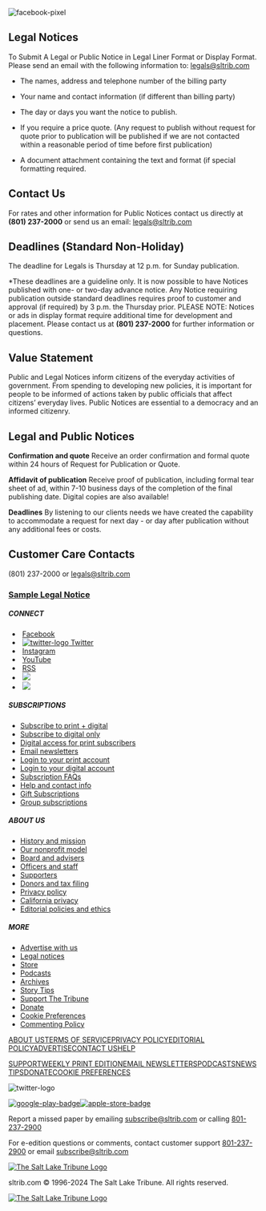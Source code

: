 ![facebook-pixel](https://www.facebook.com/tr?id=1602919493094198&ev=PageView&noscript=1) 

Legal Notices
-------------

To Submit A Legal or Public Notice in Legal Liner Format or Display Format. Please send an email with the following information to: [legals@sltrib.com](mailto:legals@sltrib.com)

* The names, address and telephone number of the billing party
    
* Your name and contact information (if different than billing party)
    
* The day or days you want the notice to publish.
    
* If you require a price quote. (Any request to publish without request for quote prior to publication will be published if we are not contacted within a reasonable period of time before first publication)
    
* A document attachment containing the text and format (if special formatting required.
    

Contact Us
----------

For rates and other information for Public Notices contact us directly at **(801) 237-2000** or send us an email: [legals@sltrib.com](mailto:legals@sltrib.com)

Deadlines (Standard Non-Holiday)
--------------------------------

The deadline for Legals is Thursday at 12 p.m. for Sunday publication.

\*These deadlines are a guideline only. It is now possible to have Notices published with one- or two-day advance notice. Any Notice requiring publication outside standard deadlines requires proof to customer and approval (if required) by 3 p.m. the Thursday prior. PLEASE NOTE: Notices or ads in display format require additional time for development and placement. Please contact us at **(801) 237-2000** for further information or questions.

Value Statement
---------------

Public and Legal Notices inform citizens of the everyday activities of government. From spending to developing new policies, it is important for people to be informed of actions taken by public officials that affect citizens’ everyday lives. Public Notices are essential to a democracy and an informed citizenry.

Legal and Public Notices
------------------------

**Confirmation and quote** Receive an order confirmation and formal quote within 24 hours of Request for Publication or Quote.

**Affidavit of publication** Receive proof of publication, including formal tear sheet of ad, within 7-10 business days of the completion of the final publishing date. Digital copies are also available!

**Deadlines** By listening to our clients needs we have created the capability to accommodate a request for next day - or day after publication without any additional fees or costs.

Customer Care Contacts
----------------------

(801) 237-2000 or [legals@sltrib.com](mailto:legals@sltrib.com)

### [Sample Legal Notice](https://local.sltrib.com/legal-notices/SLTRIB-LEGAL-NOTICES-TEAR-SHEET-1-15.pdf)

##### CONNECT

*  [Facebook](https://www.facebook.com/saltlaketribune/)
*  [![twitter-logo](https://local.sltrib.com/icons/twitter_logos/x-twitter.svg) Twitter](https://twitter.com/sltrib/)
*  [Instagram](https://www.instagram.com/sltrib/)
*  [YouTube](https://www.youtube.com/user/sltrib/)
*  [RSS](https://www.sltrib.com/rss/)
*  [![](https://cloudfront-us-east-1.images.arcpublishing.com/sltrib/resizer/CBSGy2dz1S4ly9AO9Mvvj47MHV4=/arc-anglerfish-arc2-prod-sltrib/public/YGK4MOY7CNFNRMYWMTTPFDOMCI.png)](https://apps.apple.com/ai/app/salt-lake-tribune-eedition/id995297003)
*  [![](https://cloudfront-us-east-1.images.arcpublishing.com/sltrib/resizer/TKxjYtVOqXV48cgkxOzVfjSPc_c=/arc-anglerfish-arc2-prod-sltrib/public/PI6RFGVVV5CYLIXIYBETYQIUYY.png)](https://play.google.com/store/apps/details?id=com.saltlaketribune.android.prod&hl=en_US&gl=US)

##### SUBSCRIPTIONS

* [Subscribe to print + digital](https://sltiservices.navigacloud.com/cmo_slt-c-cmdb-01/subscriber/web/startoffers.html)
* [Subscribe to digital only](https://www.sltrib.com/support/)
* [Digital access for print subscribers](https://www.sltrib.com/activate-digital-subscription/)
* [Email newsletters](https://www.sltrib.com/newsletters/)
* [Login to your print account](https://sltiservices.navigacloud.com/cmo_slt-c-cmdb-01/subscriber/web/startoffers.html)
* [Login to your digital account](https://www.sltrib.com/my-account/)
* [Subscription FAQs](https://www.sltrib.com/digital-subscriptions-faq/)
* [Help and contact info](https://www.sltrib.com/contact-us/)
* [Gift Subscriptions](https://www.sltrib.com/gift-subscription/)
* [Group subscriptions](https://sltrib.formstack.com/forms/group_subscriptions)

##### ABOUT US

* [History and mission](https://www.sltrib.com/about-us/#our-history/)
* [Our nonprofit model](https://www.sltrib.com/about-us/#nonprofit/)
* [Board and advisers](https://www.sltrib.com/board-and-advisers/)
* [Officers and staff](https://www.sltrib.com/staff/)
* [Supporters](https://www.sltrib.com/supporters/)
* [Donors and tax filing](https://www.sltrib.com/reports/)
* [Privacy policy](https://www.sltrib.com/privacy-policy/)
* [California privacy](https://www.sltrib.com/privacy-policy/#california/)
* [Editorial policies and ethics](https://www.sltrib.com/policies-and-ethics/)

##### MORE

* [Advertise with us](https://www.sltrib.com/advertise-with-us/)
* [Legal notices](https://www.sltrib.com/legal-notices/)
* [Store](https://store.sltrib.com/)
* [Podcasts](https://www.sltrib.com/podcasts/)
* [Archives](https://archive.sltrib.com/)
* [Story Tips](https://www.sltrib.com/tips/)
* [Support The Tribune](https://www.sltrib.com/how-to-support-the-salt-lake-tribune)
* [Donate](https://www.sltrib.com/donate/)
* [Cookie Preferences](#)
* [Commenting Policy](https://www.sltrib.com/commenting-policy/)

[ABOUT US](https://www.sltrib.com/about-us)[TERMS OF SERVICE](https://www.sltrib.com/terms-of-service)[PRIVACY POLICY](https://www.sltrib.com/privacy-policy)[EDITORIAL POLICY](https://www.sltrib.com/policies-and-ethics)[ADVERTISE](https://www.sltrib.com/advertise-with-us)[CONTACT US](https://www.sltrib.com/contact-us)[HELP](https://www.sltrib.com/contact-us)

[SUPPORT](https://www.sltrib.com/support)[WEEKLY PRINT EDITION](https://sltiservices.navigacloud.com/cmo_slt-c-cmdb-01/subscriber/web/startoffers.html)[EMAIL NEWSLETTERS](https://www.sltrib.com/newsletters)[PODCASTS](https://www.sltrib.com/podcasts)[NEWS TIPS](https://www.sltrib.com/tips)[DONATE](https://www.sltrib.com/donate)[COOKIE PREFERENCES](#)

![twitter-logo](https://local.sltrib.com/icons/twitter_logos/t-1.png)

[![google-play-badge](https://cloudfront-us-east-1.images.arcpublishing.com/sltrib/resizer/TKxjYtVOqXV48cgkxOzVfjSPc_c=/arc-anglerfish-arc2-prod-sltrib/public/PI6RFGVVV5CYLIXIYBETYQIUYY.png)](https://play.google.com/store/apps/details?id=com.saltlaketribune.android.prod&hl=en_US&gl=US)[![apple-store-badge](https://cloudfront-us-east-1.images.arcpublishing.com/sltrib/resizer/CBSGy2dz1S4ly9AO9Mvvj47MHV4=/arc-anglerfish-arc2-prod-sltrib/public/YGK4MOY7CNFNRMYWMTTPFDOMCI.png)](https://apps.apple.com/ai/app/salt-lake-tribune-eedition/id995297003)

  

Report a missed paper by emailing [subscribe@sltrib.com](mailto:subscribe@sltrib.com) or calling [801-237-2900](tel:801-237-2900)

For e-edition questions or comments, contact customer support [801-237-2900](tel:801-237-2900) or email [subscribe@sltrib.com](mailto:subscribe@sltrib.com)

[![The Salt Lake Tribune Logo](/pf/resources/svg/sltrib-logo.svg?d=495)](https://www.sltrib.com/)

sltrib.com © 1996-2024 The Salt Lake Tribune. All rights reserved.

[![The Salt Lake Tribune Logo](/pf/resources/svg/Trib_masthead_top_000000.svg?d=495)](https://www.sltrib.com/)
